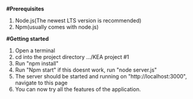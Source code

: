 **#Prerequisites**
  1. Node.js(The newest LTS version is recommended)
  2. Npm(usually comes with node.js)

**#Getting started**
  1. Open a terminal
  2. cd into the project directory .../KEA project #1
  3. Run "npm install"
  4. Run "Npm start" if this doesnt work, run "node server.js"
  5. The server should be started and running on "http://localhost:3000", navigate to this page
  6. You can now try all the features of the application.
